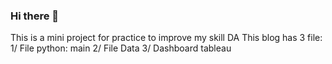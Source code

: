 ### Hi there 👋

This is a mini project for practice to improve my skill DA
This blog has 3 file:
1/ File python: main
2/ File Data
3/ Dashboard tableau
